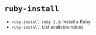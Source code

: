 # `ruby-install`

- `ruby-install ruby 2.3`: Install a Ruby
- `ruby-install`: List available rubies
